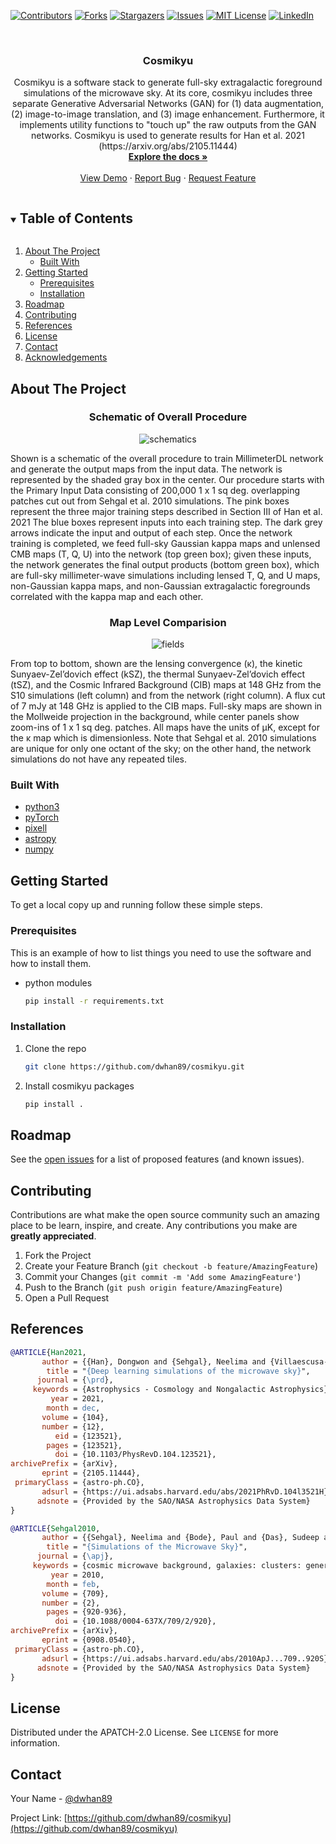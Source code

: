 <!--
*** Thanks for checking out the Best-README-Template. If you have a suggestion
*** that would make this better, please fork the repo and create a pull request
*** or simply open an issue with the tag "enhancement".
*** Thanks again! Now go create something AMAZING! :D
***
***
***
*** To avoid retyping too much info. Do a search and replace for the following:
*** github_username, repo_name, twitter_handle, email, project_title, project_description
-->



<!-- PROJECT SHIELDS -->
<!--
*** I'm using markdown "reference style" links for readability.
*** Reference links are enclosed in brackets [ ] instead of parentheses ( ).
*** See the bottom of this document for the declaration of the reference variables
*** for contributors-url, forks-url, etc. This is an optional, concise syntax you may use.
*** https://www.markdownguide.org/basic-syntax/#reference-style-links
-->
[![Contributors][contributors-shield]][contributors-url]
[![Forks][forks-shield]][forks-url]
[![Stargazers][stars-shield]][stars-url]
[![Issues][issues-shield]][issues-url]
[![MIT License][license-shield]][license-url]
[![LinkedIn][linkedin-shield]][linkedin-url]



<!-- PROJECT LOGO -->
<br />
<p align="center">

  <h3 align="center">Cosmikyu</h3>

  <p align="center">
Cosmikyu is a software stack to generate full-sky extragalactic foreground simulations of the microwave sky. At its core, cosmikyu includes three separate Generative Adversarial Networks (GAN) for (1) data augmentation, (2) image-to-image translation, and (3) image enhancement. Furthermore, it implements utility functions to "touch up" the raw outputs from the GAN networks. Cosmikyu is used to generate results for Han et al. 2021 (https://arxiv.org/abs/2105.11444)
    <br />
    <a href="https://github.com/dwhan89/cosmikyu"><strong>Explore the docs »</strong></a>
    <br />
    <br />
    <a href="https://github.com/dwhan89/cosmikyu">View Demo</a>
    ·
    <a href="https://github.com/dwhan89/cosmikyu/issues">Report Bug</a>
    ·
    <a href="https://github.com/dwhan89/cosmikyu/issues">Request Feature</a>
  </p>
</p>



<!-- TABLE OF CONTENTS -->
<details open="open">
  <summary><h2 style="display: inline-block">Table of Contents</h2></summary>
  <ol>
    <li>
      <a href="#about-the-project">About The Project</a>
      <ul>
        <li><a href="#built-with">Built With</a></li>
      </ul>
    </li>
    <li>
      <a href="#getting-started">Getting Started</a>
      <ul>
        <li><a href="#prerequisites">Prerequisites</a></li>
        <li><a href="#installation">Installation</a></li>
      </ul>
    </li>
    <!-- <li><a href="#usage">Usage</a></li> -->
    <li><a href="#roadmap">Roadmap</a></li>
    <li><a href="#contributing">Contributing</a></li>
    <li><a href="#references">References</a></li>
    <li><a href="#license">License</a></li>
    <li><a href="#contact">Contact</a></li>
    <li><a href="#acknowledgements">Acknowledgements</a></li>
  </ol>
</details>



<!-- ABOUT THE PROJECT -->
## About The Project
<h3 align="center">Schematic of Overall Procedure</h3>
<p align="center">
    <img src="images/flowchart.png" alt="schematics" >
</p>
<p>Shown is a schematic of the overall procedure to train MillimeterDL network and generate the output maps from the input data. The
network is represented by the shaded gray box in the center. Our procedure starts with the Primary Input Data consisting
of 200,000 1
 x 1
sq deg. overlapping patches cut out from <a ref=https://arxiv.org/abs/0908.0540>Sehgal et al. 2010 simulations</a>. The pink boxes represent the three major training
steps described in Section III of <a ref="https://arxiv.org/abs/2105.11444">Han et al. 2021</a> The blue boxes represent inputs into each training step. The dark grey arrows indicate the input
and output of each step. Once the network training is completed, we feed full-sky Gaussian kappa maps and unlensed CMB
maps (T, Q, U) into the network (top green box); given these inputs, the network generates the final output products (bottom
green box), which are full-sky millimeter-wave simulations including lensed T, Q, and U maps, non-Gaussian kappa maps, and
non-Gaussian extragalactic foregrounds correlated with the kappa map and each other.
</p>

<h3 align="center">Map Level Comparision</h3>
<p align="center">
    <img src="images/fieldcomp.png" alt="fields" >
</p>
<p>
 From top to bottom, shown are the lensing convergence (κ), the kinetic Sunyaev-Zel’dovich effect (kSZ), the thermal
Sunyaev-Zel’dovich effect (tSZ), and the Cosmic Infrared Background (CIB) maps at 148 GHz from the S10 simulations (left
column) and from the network (right column). A flux cut of 7 mJy at 148 GHz is applied to the CIB maps. Full-sky maps are
shown in the Mollweide projection in the background, while center panels show zoom-ins of 1 x 1 sq deg. patches. All maps have the
units of µK, except for the κ map which is dimensionless. Note that <a ref=https://arxiv.org/abs/0908.0540>Sehgal et al. 2010 simulations</a> are unique for only one octant of the sky;
on the other hand, the network simulations do not have any repeated tiles.
</p>

<!--[![Product Name Screen Shot][product-screenshot]](https://example.com)-->

### Built With

* [python3](https://www.python.org/)
* [pyTorch](https://pytorch.org/)
* [pixell](https://pixell.readthedocs.io/en/latest/)
* [astropy](https://www.astropy.org/)
* [numpy](https://numpy.org/)


<!-- GETTING STARTED -->
## Getting Started

To get a local copy up and running follow these simple steps.

### Prerequisites

This is an example of how to list things you need to use the software and how to install them.
* python modules
  ```sh
  pip install -r requirements.txt
  ```

### Installation

1. Clone the repo
   ```sh
   git clone https://github.com/dwhan89/cosmikyu.git
   ```
2. Install cosmikyu packages
   ```sh
   pip install .
   ```



<!-- USAGE EXAMPLES -->
<!--## Usage

Use this space to show useful examples of how a project can be used. Additional screenshots, code examples and demos work well in this space. You may also link to more resources.

_For more examples, please refer to the [Documentation](https://example.com)_
-->


<!-- ROADMAP -->
## Roadmap

See the [open issues](https://github.com/dwhan89/cosmikyu/issues) for a list of proposed features (and known issues).



<!-- CONTRIBUTING -->
## Contributing

Contributions are what make the open source community such an amazing place to be learn, inspire, and create. Any contributions you make are **greatly appreciated**.

1. Fork the Project
2. Create your Feature Branch (`git checkout -b feature/AmazingFeature`)
3. Commit your Changes (`git commit -m 'Add some AmazingFeature'`)
4. Push to the Branch (`git push origin feature/AmazingFeature`)
5. Open a Pull Request

<!-- References -->
## References


```bibtex
@ARTICLE{Han2021,
       author = {{Han}, Dongwon and {Sehgal}, Neelima and {Villaescusa-Navarro}, Francisco},
        title = "{Deep learning simulations of the microwave sky}",
      journal = {\prd},
     keywords = {Astrophysics - Cosmology and Nongalactic Astrophysics},
         year = 2021,
        month = dec,
       volume = {104},
       number = {12},
          eid = {123521},
        pages = {123521},
          doi = {10.1103/PhysRevD.104.123521},
archivePrefix = {arXiv},
       eprint = {2105.11444},
 primaryClass = {astro-ph.CO},
       adsurl = {https://ui.adsabs.harvard.edu/abs/2021PhRvD.104l3521H},
      adsnote = {Provided by the SAO/NASA Astrophysics Data System}
}
```

```bibtex
@ARTICLE{Sehgal2010,
       author = {{Sehgal}, Neelima and {Bode}, Paul and {Das}, Sudeep and {Hernandez-Monteagudo}, Carlos and {Huffenberger}, Kevin and {Lin}, Yen-Ting and {Ostriker}, Jeremiah P. and {Trac}, Hy},
        title = "{Simulations of the Microwave Sky}",
      journal = {\apj},
     keywords = {cosmic microwave background, galaxies: clusters: general, galaxies: general, intergalactic medium, large-scale structure of universe, methods: N-body simulations, Astrophysics - Cosmology and Nongalactic Astrophysics, Astrophysics - Instrumentation and Methods for Astrophysics},
         year = 2010,
        month = feb,
       volume = {709},
       number = {2},
        pages = {920-936},
          doi = {10.1088/0004-637X/709/2/920},
archivePrefix = {arXiv},
       eprint = {0908.0540},
 primaryClass = {astro-ph.CO},
       adsurl = {https://ui.adsabs.harvard.edu/abs/2010ApJ...709..920S},
      adsnote = {Provided by the SAO/NASA Astrophysics Data System}
}

```


<!-- LICENSE -->
## License

Distributed under the APATCH-2.0 License. See `LICENSE` for more information.



<!-- CONTACT -->
## Contact

Your Name - [@dwhan89](https://twitter.com/dwhan89)

Project Link: [https://github.com/dwhan89/cosmikyu](https://github.com/dwhan89/cosmikyu)



<!-- ACKNOWLEDGEMENTS -->
<!--## Acknowledgements

* []()
* []()
* []()

-->



<!-- MARKDOWN LINKS & IMAGES -->
<!-- https://www.markdownguide.org/basic-syntax/#reference-style-links -->
[contributors-shield]: https://img.shields.io/github/contributors/dwhan89/cosmikyu.svg?style=for-the-badge
[contributors-url]: https://github.com/dwhan89/cosmikyu/graphs/contributors
[forks-shield]: https://img.shields.io/github/forks/dwhan89/cosmikyu.svg?style=for-the-badge
[forks-url]: https://github.com/dwhan89/cosmikyu/network/members
[stars-shield]: https://img.shields.io/github/stars/dwhan89/cosmikyu.svg?style=for-the-badge
[stars-url]: https://github.com/dwhan89/cosmikyu/stargazers
[issues-shield]: https://img.shields.io/github/issues/dwhan89/cosmikyu.svg?style=for-the-badge
[issues-url]: https://github.com/dwhan89/cosmikyu/issues
[license-shield]: https://img.shields.io/github/license/dwhan89/cosmikyu.svg?style=for-the-badge
[license-url]: https://github.com/dwhan89/cosmikyu/blob/master/LICENSE.txt
[linkedin-shield]: https://img.shields.io/badge/-LinkedIn-black.svg?style=for-the-badge&logo=linkedin&colorB=555
[linkedin-url]: https://linkedin.com/in/dwhan89
